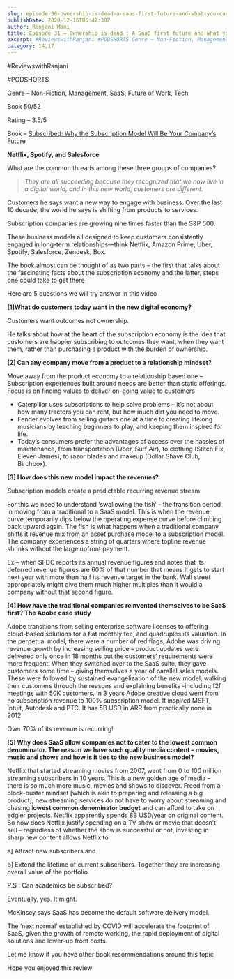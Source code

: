 ```yaml
---
slug: episode-30-ownership-is-dead-a-saas-first-future-and-what-you-can-do-about-it
publishDate: 2020-12-16T05:42:38Z
author: Ranjani Mani
title: Episode 31 – Ownership is dead : A SaaS first future and what you can do about it 
excerpt: #ReviewswithRanjani #PODSHORTS Genre – Non-Fiction, Management, SaaS, Future of Work, Tech Book 50/52 Rating – 3.5/5 Book – Subscribed: Why the Subscription Model Will Be Your Company’s Future Netflix, Spotify, and Salesforce What are the common threads among these three groups of companies? They are all succeeding because they recognized that we now live in  ... 
category: 14,17
---
```


#ReviewswithRanjani

#PODSHORTS

Genre – Non-Fiction, Management, SaaS, Future of Work, Tech

Book 50/52

Rating – 3.5/5

Book – [Subscribed: Why the Subscription Model Will Be Your Company’s Future](https://www.amazon.in/Subscribed-Subscription-Model-Companys-Future%5Fand/dp/0241363667/ref=sr%5F1%5F1?dchild=1&keywords=subscribed&qid=1608097621&sr=8-1)

**Netflix, Spotify, and Salesforce** 

What are the common threads among these three groups of companies?

> _They are all succeeding because they recognized that we now live in a digital world, and in this new world, customers are different._ 

Customers he says want a new way to engage with business. Over the last 10 decade, the world he says is shifting from products to services.

Subscription companies are growing nine times faster than the S&P 500.

These business models all designed to keep customers consistently engaged in long-term relationships—think Netflix, Amazon Prime, Uber, Spotify, Salesforce, Zendesk, Box.

The book almost can be thought of as two parts – the first that talks about the fascinating facts about the subscription economy and the latter, steps one could take to get there

Here are 5 questions we will try answer in this video

**\[1\]What do customers today want in the new digital economy?**

Customers want outcomes not ownership. 

He talks about how at the heart of the subscription economy is the idea that customers are happier subscribing to outcomes they want, when they want them, rather than purchasing a product with the burden of ownership.

**\[2\] Can any company move from a product to a relationship mindset?**

Move away from the product economy to a relationship based one – Subscription experiences built around needs are better than static offerings. Focus is on finding values to deliver on-going value to customers

* Caterpillar uses subscriptions to help solve problems – it’s not about how many tractors you can rent, but how much dirt you need to move.
* Fender evolves from selling guitars one at a time to creating lifelong musicians by teaching beginners to play, and keeping them inspired for life.
* Today’s consumers prefer the advantages of access over the hassles of maintenance, from transportation (Uber, Surf Air), to clothing (Stitch Fix, Eleven James), to razor blades and makeup (Dollar Shave Club, Birchbox).

**\[3\] How does this new model impact the revenues?**

Subscription models create a predictable recurring revenue stream

For this we need to understand ‘swallowing the fish’ – the transition period in moving from a traditional to a SaaS model. This is when the revenue curve temporarily dips below the operating expense curve before climbing back upward again. The fish is what happens when a traditional company shifts it revenue mix from an asset purchase model to a subscription model. The company experiences a string of quarters where topline revenue shrinks without the large upfront payment.

Ex – when SFDC reports its annual revenue figures and notes that its deferred revenue figures are 60% of that number that means it gets to start next year with more than half its revenue target in the bank. Wall street appropriately might give them much higher multiples than it would a company without that second figure.

**\[4\] How have the traditional companies reinvented themselves to be SaaS first? The Adobe case study**

Adobe transitions from selling enterprise software licenses to offering cloud-based solutions for a flat monthly fee, and quadruples its valuation. In the perpetual model, there were a number of red flags, Adobe was driving revenue growth by increasing selling price – product updates were delivered only once in 18 months but the customers’ requirements were more frequent. When they switched over to the SaaS suite, they gave customers some time – giving themselves a year of parallel sales models. These were followed by sustained evangelization of the new model, walking their customers through the reasons and explaining benefits -including f2f meetings with 50K customers. In 3 years Adobe creative cloud went from no subscription revenue to 100% subscription model. It inspired MSFT, Intuit, Autodesk and PTC. It has 5B USD in ARR from practically none in 2012.

Over 70% of its revenue is recurring!

**\[5\] Why does SaaS allow companies not to cater to the lowest common denominator. The reason we have such quality media content – movies, music and shows and how is it ties to the new business model?**

Netflix that started streaming movies from 2007, went from 0 to 100 million streaming subscribers in 10 years. This is a new golden age of media – there is so much more music, movies and shows to discover. Freed from a block-buster mindset \[which is akin to preparing and releasing a big product\], new streaming services do not have to worry about streaming and chasing l**owest common denominator budget** and can afford to take on edgier projects. Netflix apparently spends 8B USD/year on original content. So how does Netflix justify spending on a TV show or movie that doesn’t sell – regardless of whether the show is successful or not, investing in sharp new content allows Netflix to

a\] Attract new subscribers and

b\] Extend the lifetime of current subscribers. Together they are increasing overall value of the portfolio

P.S : Can academics be subscribed?

Eventually, yes. It might.

McKinsey says SaaS has become the default software delivery model.

The ‘next normal’ established by COVID will accelerate the footprint of SaaS, given the growth of remote working, the rapid deployment of digital solutions and lower-up front costs.

Let me know if you have other book recommendations around this topic

Hope you enjoyed this review